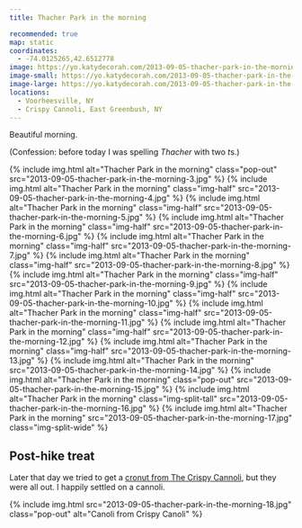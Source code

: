 ```yaml
---
title: Thacher Park in the morning

recommended: true
map: static
coordinates:
  - -74.0125265,42.6512778
image: https://yo.katydecorah.com/2013-09-05-thacher-park-in-the-morning-0.jpg
image-small: https://yo.katydecorah.com/2013-09-05-thacher-park-in-the-morning-1.jpg
image-large: https://yo.katydecorah.com/2013-09-05-thacher-park-in-the-morning-2.jpg
locations:
  - Voorheesville, NY
  - Crispy Cannoli, East Greenbush, NY
---
```


Beautiful morning.

(Confession: before today I was spelling _Thacher_ with two *t*s.)

<div class="photos">
{% include img.html alt="Thacher Park in the morning" class="pop-out" src="2013-09-05-thacher-park-in-the-morning-3.jpg" %}
{% include img.html alt="Thacher Park in the morning" class="img-half" src="2013-09-05-thacher-park-in-the-morning-4.jpg" %}
{% include img.html alt="Thacher Park in the morning" class="img-half" src="2013-09-05-thacher-park-in-the-morning-5.jpg" %}
{% include img.html alt="Thacher Park in the morning" class="img-half" src="2013-09-05-thacher-park-in-the-morning-6.jpg" %}
{% include img.html alt="Thacher Park in the morning" class="img-half" src="2013-09-05-thacher-park-in-the-morning-7.jpg" %}
{% include img.html alt="Thacher Park in the morning" class="img-half" src="2013-09-05-thacher-park-in-the-morning-8.jpg" %}
{% include img.html alt="Thacher Park in the morning" class="img-half" src="2013-09-05-thacher-park-in-the-morning-9.jpg" %}
{% include img.html alt="Thacher Park in the morning" class="img-half" src="2013-09-05-thacher-park-in-the-morning-10.jpg" %}
{% include img.html alt="Thacher Park in the morning" class="img-half" src="2013-09-05-thacher-park-in-the-morning-11.jpg" %}
{% include img.html alt="Thacher Park in the morning" class="img-half" src="2013-09-05-thacher-park-in-the-morning-12.jpg" %}
{% include img.html alt="Thacher Park in the morning" class="img-half" src="2013-09-05-thacher-park-in-the-morning-13.jpg" %}
{% include img.html alt="Thacher Park in the morning"  src="2013-09-05-thacher-park-in-the-morning-14.jpg" %}
{% include img.html alt="Thacher Park in the morning" class="pop-out" src="2013-09-05-thacher-park-in-the-morning-15.jpg" %}
{% include img.html alt="Thacher Park in the morning" class="img-split-tall" src="2013-09-05-thacher-park-in-the-morning-16.jpg" %}
{% include img.html alt="Thacher Park in the morning" src="2013-09-05-thacher-park-in-the-morning-17.jpg" class="img-split-wide" %}
</div>

## Post-hike treat

Later that day we tried to get a [cronut from The Crispy Cannoli](http://alloveralbany.com/archive/2013/08/26/trying-the-apple-cider-croissant-donut-at-the-cris), but they were all out. I happily settled on a cannoli.

<div class="photos">
{% include img.html src="2013-09-05-thacher-park-in-the-morning-18.jpg" class="pop-out" alt="Canoli from Crispy Canoli" %}
</div>
